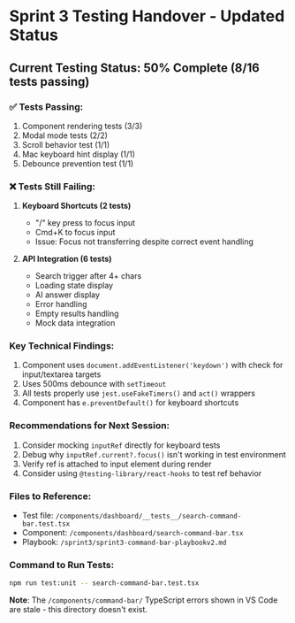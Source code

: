 # Sprint 3 Testing Handover - Updated Status

## Current Testing Status: 50% Complete (8/16 tests passing)

### ✅ Tests Passing:
1. Component rendering tests (3/3)
2. Modal mode tests (2/2)
3. Scroll behavior test (1/1)
4. Mac keyboard hint display (1/1)
5. Debounce prevention test (1/1)

### ❌ Tests Still Failing:
1. **Keyboard Shortcuts (2 tests)**
   - "/" key press to focus input
   - Cmd+K to focus input
   - Issue: Focus not transferring despite correct event handling

2. **API Integration (6 tests)**
   - Search trigger after 4+ chars
   - Loading state display
   - AI answer display
   - Error handling
   - Empty results handling
   - Mock data integration

### Key Technical Findings:
1. Component uses `document.addEventListener('keydown')` with check for input/textarea targets
2. Uses 500ms debounce with `setTimeout`
3. All tests properly use `jest.useFakeTimers()` and `act()` wrappers
4. Component has `e.preventDefault()` for keyboard shortcuts

### Recommendations for Next Session:
1. Consider mocking `inputRef` directly for keyboard tests
2. Debug why `inputRef.current?.focus()` isn't working in test environment
3. Verify ref is attached to input element during render
4. Consider using `@testing-library/react-hooks` to test ref behavior

### Files to Reference:
- Test file: `/components/dashboard/__tests__/search-command-bar.test.tsx`
- Component: `/components/dashboard/search-command-bar.tsx`
- Playbook: `/sprint3/sprint3-command-bar-playbookv2.md`

### Command to Run Tests:
```bash
npm run test:unit -- search-command-bar.test.tsx
```

**Note**: The `/components/command-bar/` TypeScript errors shown in VS Code are stale - this directory doesn't exist.